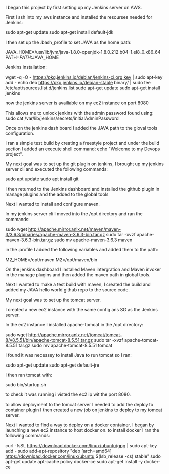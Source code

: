 I began this project by first setting up my Jenkins server on AWS.

First I ssh into my aws instance and installed the resourses needed for Jenkins:

sudo apt-get update
sudo apt-get install default-jdk

I then set up the .bash_profile to set JAVA as the home path:

JAVA_HOME=/usr/lib/jvm/java-1.8.0-openjdk-1.8.0.212.b04-1.el8_0.x86_64
PATH=$PATH:$JAVA_HOME

Jenkins installation:

wget -q -O - https://pkg.jenkins.io/debian/jenkins-ci.org.key | sudo apt-key add -
echo deb https://pkg.jenkins.io/debian-stable binary/ | sudo tee /etc/apt/sources.list.d/jenkins.list
sudo apt-get update
sudo apt-get install jenkins

now the jenkins server is availiable on my ec2 instance on port 8080

This allows me to unlock jenkins with the admin password found using:
sudo cat /var/lib/jenkins/secrets/initialAdminPassword

Once on the jenkins dash board I added the JAVA path to the gloval tools configuration.

I ran a simple test build by creating a freestyle project and under the build section I added an execute shell command:
echo "Welcome to my Devops project".

My next goal was to set up the git plugin on jenkins, I brought up my jenkins server cli and executed the following commands:

sudo apt update
sudo apt install git

I then returned to the Jenkins dashboard and installed the github plugin in manage plugins and the added to the global tools

Next I wanted to install and configure maven.

In my jenkins server cli I moved into the /opt directory and ran the commands:

sudo wget http://apache.mirror.anlx.net/maven/maven-3/3.6.3/binaries/apache-maven-3.6.3-bin.tar.gz
sudo tar -xvzf apache-maven-3.6.3-bin.tar.gz
sudo mv apache-maven-3.6.3 maven

in the .profile I added the following variables and added them to the path:

M2_HOME=/opt/maven
M2=/opt/maven/bin

On the jenkins dashboard I installed Maven intergration and Maven invoker in the manage plugins and then added the maven path in global tools.

Next I wanted to make a test build with maven, I created the build and added my JAVA hello world github repo to the source code.

My next goal was to set up the tomcat server.

I created a new ec2 instance with the same config ans SG as the Jenkins server.

In the ec2 instance I installed apache-tomcat in the /opt directory:

sudo wget http://apache.mirror.anlx.net/tomcat/tomcat-8/v8.5.51/bin/apache-tomcat-8.5.51.tar.gz
sudo tar -xvzf apache-tomcat-8.5.51.tar.gz
sudo mv apache-tomcat-8.5.51 tomcat

I found it was necessey to install Java to run tomcat so I ran:

sudo apt-get update
sudo apt-get default-jre

I then ran tomcat with:

sudo bin/startup.sh

to check it was running i visted the ec2 ip wit the port 8080.

to allow deployment to the tomcat server I needed to add the deploy to container plugin
I then created a new job on jenkins to deploy to my tomcat server.

Next I wanted to find a way to deploy on a docker container. I began by launching a new ec2 instance to host docker on.
to install docker I ran the following commands:

curl -fsSL https://download.docker.com/linux/ubuntu/gpg | sudo apt-key add -
sudo add-apt-repository "deb [arch=amd64] https://download.docker.com/linux/ubuntu $(lsb_release -cs) stable"
sudo apt-get update
apt-cache policy docker-ce
sudo apt-get install -y docker-ce
